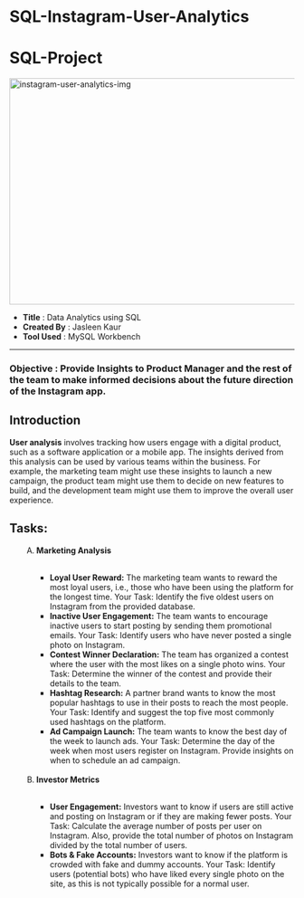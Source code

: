 # SQL-Instagram-User-Analytics

# SQL-Project

<img src="https://images7.alphacoders.com/101/1017006.png" alt="instagram-user-analytics-img" height="400" width="1000">

<ul>
  <li><b>Title</b>&nbsp:&nbspData Analytics using SQL
  <li><b>Created By</b>&nbsp:&nbspJasleen Kaur
  <li><b>Tool Used</b>&nbsp:&nbspMySQL Workbench
 </ul>
 
 <hr>
 
   
  <h3>Objective : Provide Insights to Product Manager and the rest of the team to make informed decisions about the future direction of the Instagram app.</h3>
  <h2>Introduction</h2>
  <p><b>User analysis</b> involves tracking how users engage with a digital product, such as a software application or a mobile app. The insights derived from this analysis can be used by various teams within the business. For example, the marketing team might use these insights to launch a new campaign, the product team might use them to decide on new features to build, and the development team might use them to improve the overall user experience.
</p>

<h2>Tasks:</h2>
<ol >
  <ol style="list-style-type:upper-alpha">
   <li><b>Marketing Analysis</b></li>
    &nbsp&nbsp
<ul>
<li><b>Loyal User Reward:</b> The marketing team wants to reward the most loyal users, i.e., those who have been using the platform for the longest time.
Your Task: Identify the five oldest users on Instagram from the provided database.</li>
  
<li><b>Inactive User Engagement:</b> The team wants to encourage inactive users to start posting by sending them promotional emails.
Your Task: Identify users who have never posted a single photo on Instagram.</li>

<li><b>Contest Winner Declaration:</b> The team has organized a contest where the user with the most likes on a single photo wins.
Your Task: Determine the winner of the contest and provide their details to the team.</li>

<li><b>Hashtag Research:</b> A partner brand wants to know the most popular hashtags to use in their posts to reach the most people.
Your Task: Identify and suggest the top five most commonly used hashtags on the platform.</li>

<li><b>Ad Campaign Launch:</b> The team wants to know the best day of the week to launch ads.
Your Task: Determine the day of the week when most users register on Instagram. Provide insights on when to schedule an ad campaign.</li>
</ul>
&nbsp&nbsp
<li> <b>Investor Metrics</b></li>
&nbsp&nbsp
<ul>
<li><b>User Engagement:</b> Investors want to know if users are still active and posting on Instagram or if they are making fewer posts.
Your Task: Calculate the average number of posts per user on Instagram. Also, provide the total number of photos on Instagram divided by 
  the total number of users.</li>

<li><b>Bots & Fake Accounts:</b> Investors want to know if the platform is crowded with fake and dummy accounts.
Your Task: Identify users (potential bots) who have liked every single photo on the site, as this is not typically possible for a normal user.</li>
  
</ul>  
  </ol>
  
  
  
  
